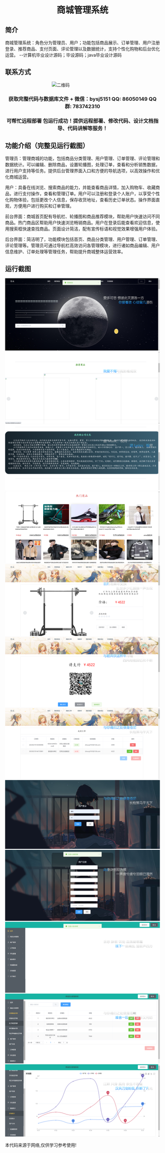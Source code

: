 <p><h1 align="center">商城管理系统</h1></p>

## 简介
商城管理系统：角色分为管理员、用户；功能包括商品展示、订单管理、用户注册登录、推荐商品、支付页面、评论管理以及数据统计，支持个性化购物和后台优化运营。    --计算机毕业设计源码；毕设源码；java毕业设计源码


## 联系方式
<img src="https://bs-1329754181.cos.ap-shanghai.myqcloud.com/wx.jpg" alt="二维码" style="display: block; margin: 0 auto;" width="200px">
<p><h3 align="center">获取完整代码与数据库文件 + 微信：bysj5151 QQ: 86050149 QQ群: 783742310</h3></p>
<p><h3 align="center">可帮忙远程部署 包运行成功！提供远程部署、修改代码、设计文档指导、代码讲解等服务！</h3></p>

## 功能介绍（完整见运行截图）
管理员：管理商城的功能，包括商品分类管理、用户管理、订单管理、评论管理和数据统计。可以编辑、删除商品，设置轮播图，处理订单，查看和分析销售数据，进行用户支持等任务。提供后台管理界面入口和方便的导航选项，以高效操作和优化商城运营。

用户：具备在线浏览、搜索商品的能力，并能查看商品详情，加入购物车、收藏商品，进行支付操作，查看和管理订单。用户可以注册和登录个人账户，以享受个性化购物体验，包括更改个人信息，保存收货地址，查看历史订单状态。操作界面直观，方便用户进行购买和订单管理。

前台界面：商城首页配有导航栏、轮播图和商品推荐模块，帮助用户快速访问不同商品。热门商品区帮助用户快速浏览畅销商品。用户在登录后能查看欢迎信息，使用搜索框快速查找商品。页面设计简洁，配有宣传标语和视觉效果增强用户体验。

后台界面：简洁明了，功能模块包括首页、商品分类管理、用户管理、订单管理、评论管理等。管理员可通过导航栏高效访问各管理模块，进行诸如商品编辑、用户信息维护、订单处理等管理任务，帮助提升商城整体运营效率。


## 运行截图
![](imgs/588112-20230219145701657-1618386240.png)
![](imgs/588112-20230219145708503-678208092.png)
![](imgs/588112-20230219145713491-974892282.png)
![](imgs/588112-20230219145718957-367319863.png)
![](imgs/588112-20230219145727033-718591169.png)
![](imgs/588112-20230219145732907-304896853.png)
![](imgs/588112-20230219145739839-373195316.png)
![](imgs/588112-20230219145745572-1928532175.png)
![](imgs/588112-20230219145751401-1387084992.png)
![](imgs/588112-20230219145756501-2035074913.png)
![](imgs/588112-20230219145800660-1610848124.png)
![](imgs/588112-20230219145804784-1649392227.png)

<p>本代码来源于网络,仅供学习参考使用!</p>
